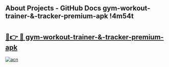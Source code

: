 ## About Projects - GitHub Docs gym-workout-trainer-&-tracker-premium-apk !4m54t

# <h2><a href="https://andorid.site?title=gym-workout-trainer-&-tracker-premium-apk&ref=19M">🔗👉 🔴 gym-workout-trainer-&-tracker-premium-apk</a></h2>

[![acn](https://github.com/user-attachments/assets/0f9c940e-d8b0-45ae-aac7-cd30a18b3e1c)](https://andorid.site?title=gym-workout-trainer-&-tracker-premium-apk&ref=19M)
